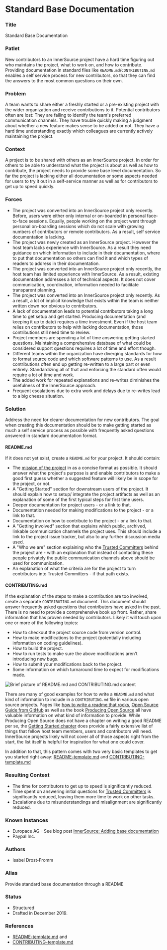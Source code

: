 # Standard Base Documentation

### Title

Standard Base Documentation

### Patlet

New contributors to an InnerSource project have a hard time figuring out who maintains the project, what to work on, and how to contribute. Providing documentation in standard files like `README.md`/`CONTRIBUTING.md` enables a self service process for new contributors, so that they can find the answers to the most common questions on their own.

### Problem

A team wants to share either a freshly started or a pre-existing project with the wider organization and receive contributions to it. Potential contributors often are lost: They are failing to identify the team's preferred communication channels. They have trouble quickly making a judgment about whether a new feature makes sense to be added or not. They have a hard time understanding exactly which colleagues are currently actively maintaining the project.

### Context

A project is to be shared with others as an InnerSource project. In order for others to be able to understand what the project is about as well as how to contribute, the project needs to provide some base level documentation. So far the project is lacking either all documentation or some aspects needed for users to try it out in a self-service manner as well as for contributors to get up to speed quickly.

### Forces

* The project was converted into an InnerSource project only recently. Before, users were either only internal or on-boarded in personal face-to-face sessions. Equally, people working on the project went through personal on-boarding sessions which do not scale with growing numbers of contributors or remote contributors. As a result, self service documentation is lacking.
* The project was newly created as an InnerSource project. However the host team lacks experience with InnerSource. As a result they need guidance on which information to include in their documentation, where to put that documentation so others can find it and which types of readers to address in their documentation.
* The project was converted into an InnerSource project only recently, the host team has limited experience with InnerSource. As a result, existing documentation addresses a lot of technical aspects. It does not cover communication, coordination, information needed to facilitate transparent planning.
* The project was converted into an InnerSource project only recently. As a result, a lot of implicit knowledge that exists within the team is neither written down nor obvious to contributors.
* A lack of documentation leads to potential contributors taking a long time to get setup and get started. Producing documentation (and keeping it up to date) requires a time investment. Even if the host team relies on contributors to help with lacking documentation, those contributions still need time to review.
* Project members are spending a lot of time answering getting started questions. Maintaining a comprehensive database of what could be considered support questions requires a lot of time and effort though.
* Different teams within the organization have diverging standards for how to format source code and which software patterns to use. As a result contributions often end up getting re-written to a large part or even entirely. Standardizing all of that and enforcing the standard often would require a lot of time and work.
* The added work for repeated explanations and re-writes diminishes the usefulness of the InnerSource approach.
* Frequent escalations due to extra work and delays due to re-writes lead to a big cheese situation.

### Solution

Address the need for clearer documentation for new contributors. The goal when creating this documentation should be to make getting started as much a self service process as possible with frequently asked questions answered in standard documentation format.

#### README.md

If it does not yet exist, create a `README.md` for your project. It should contain:

* The [mission of the project](https://producingoss.com/en/producingoss.html#mission-statement) in as a concise format as possible. It should answer what the project's purpose is and enable contributors to make a good first guess whether a suggested feature will likely be in scope for the project, or not.
* A "Getting Started" section for downstream users of the project. It should explain how to setup/ integrate the project artifacts as well as an explanation of some of the first typical steps for first time users.
* Deeper documentation for project users - or a link to that.
* Documentation needed for making modifications to the project - or a link to that.
* Documentation on how to contribute to the project - or a link to that.
* A "Getting involved" section that explains which public, archived, linkable communication channels the project uses. This should include a link to the project issue tracker, but also to any further discussion media used.
* A "Who we are" section explaining who the [Trusted Committers](../../../patterns/2-structured/trusted-committer.md) behind the project are - with an explanation that instead of contacting these people privately the public communication channels above should be used for communication.
* An explanation of what the criteria are for the project to turn contributors into Trusted Committers - if that path exists.

#### CONTRIBUTING.md

If the explanation of the steps to make a contribution are too involved, create a separate `CONTRIBUTING.md` document. This document should answer frequently asked questions that contributors have asked in the past. There is no need to provide a comprehensive book up front. Rather, share information that has proven needed by contributors. Likely it will touch upon one or more of the following topics:

* How to checkout the project source code from version control.
* How to make modifications to the project (potentially including information on coding guidelines).
* How to build the project.
* How to run tests to make sure the above modifications aren't introducing new bugs.
* How to submit your modifications back to the project.
* Some information on which turnaround time to expect for modifications made.

![Brief picture of README.md and CONTRIBUTING.md content](../../../patterns/2-structured/project-setup/assets/base\_docs\_drawing.png)

There are many of good examples for how to write a `README.md` and what kind of information to include in a `CONTRIBUTING.md` file in various open source projects. Pages like [how to write a readme that rocks](https://m.dotdev.co/how-to-write-a-readme-that-rocks-bc29f279611a), [Open Source Guide from GitHub](https://opensource.guide/) as well as the book [Producing Open Source](https://producingoss.com/en/producingoss.html) all have valuable information on what kind of information to provide. While Producing Open Source does not have a chapter on writing a good README per se, the [Getting Started chapter](https://producingoss.com/en/producingoss.html#starting-from-what-you-have) does provide a fairly extensive list of things that fellow host team members, users and contributors will need. InnerSource projects likely will not cover all of those aspects right from the start, the list itself is helpful for inspiration for what one could cover.

In addition to that, this pattern comes with two very basic templates to get you started right away: [README-template.md](../../../patterns/2-structured/project-setup/templates/README-template.md) and [CONTRIBUTING-template.md](../../../patterns/2-structured/project-setup/templates/CONTRIBUTING-template.md)

### Resulting Context

* The time for contributors to get up to speed is significantly reduced.
* Time spent on answering initial questions for [Trusted Committers](../../../patterns/2-structured/trusted-committer.md) is significantly reduced, leaving them more time to work on other tasks.
* Escalations due to misunderstandings and misalignment are significantly reduced.

### Known Instances

* Europace AG - See blog post [InnerSource: Adding base documentation](https://tech.europace.de/post/innersource-base-documentation/)
* Paypal Inc.

### Authors

* Isabel Drost-Fromm

### Alias

Provide standard base documentation through a README

### Status

* Structured
* Drafted in December 2019.

### References

* [README-template.md](../../../patterns/2-structured/project-setup/templates/README-template.md) and
* [CONTRIBUTING-template.md](../../../patterns/2-structured/project-setup/templates/CONTRIBUTING-template.md)
